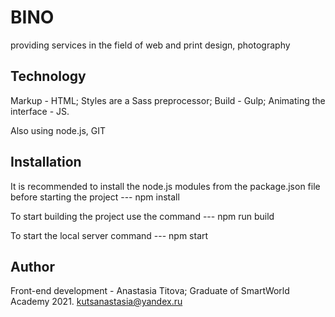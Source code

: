 # BINO

providing services in the field of web and print design, photography

Technology
------------
Markup - HTML;
Styles are a Sass preprocessor;
Build - Gulp;
Animating the interface - JS.

Also using node.js, GIT

Installation
------------
It is recommended to install the node.js modules from the package.json file before starting the project --- npm install

To start building the project use the command --- npm run build

To start the local server command --- npm start

Author
------------
Front-end development - Anastasia Titova;
Graduate of SmartWorld Academy 2021.
kutsanastasia@yandex.ru
